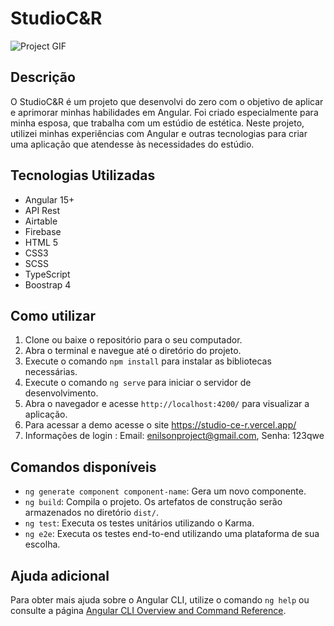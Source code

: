 # StudioC&R

![Project GIF](https://github.com/EnilsonNeto/StudioCeR/blob/main/src/assets/images/gifToGithub.gif)

## Descrição

O StudioC&R é um projeto que desenvolvi do zero com o objetivo de aplicar e aprimorar minhas habilidades em Angular. Foi criado especialmente para minha esposa, que trabalha com um estúdio de estética. Neste projeto, utilizei minhas experiências com Angular e outras tecnologias para criar uma aplicação que atendesse às necessidades do estúdio.

## Tecnologias Utilizadas

- Angular 15+
- API Rest
- Airtable
- Firebase
- HTML 5
- CSS3
- SCSS
- TypeScript
- Boostrap 4

## Como utilizar

1. Clone ou baixe o repositório para o seu computador.
2. Abra o terminal e navegue até o diretório do projeto.
3. Execute o comando `npm install` para instalar as bibliotecas necessárias.
4. Execute o comando `ng serve` para iniciar o servidor de desenvolvimento.
5. Abra o navegador e acesse `http://localhost:4200/` para visualizar a aplicação.
6. Para acessar a demo acesse o site https://studio-ce-r.vercel.app/
7. Informações de login : Email: enilsonproject@gmail.com, Senha: 123qwe

## Comandos disponíveis

- `ng generate component component-name`: Gera um novo componente.
- `ng build`: Compila o projeto. Os artefatos de construção serão armazenados no diretório `dist/`.
- `ng test`: Executa os testes unitários utilizando o Karma.
- `ng e2e`: Executa os testes end-to-end utilizando uma plataforma de sua escolha.

## Ajuda adicional

Para obter mais ajuda sobre o Angular CLI, utilize o comando `ng help` ou consulte a página [Angular CLI Overview and Command Reference](https://angular.io/cli).
